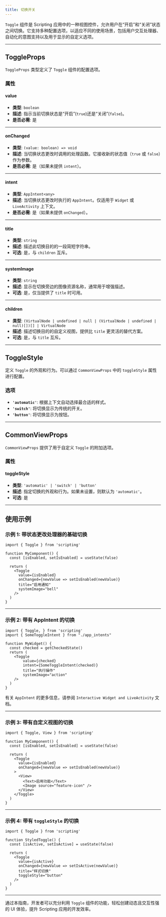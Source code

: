 ```yaml
---
title: 切换开关
---
```

`Toggle` 组件是 Scripting 应用中的一种视图控件，允许用户在“开启”和“关闭”状态之间切换。它支持多种配置选项，以适应不同的使用场景，包括用户交互处理器、自动化的意图支持以及用于显示的自定义选项。

---

## ToggleProps

`ToggleProps` 类型定义了 `Toggle` 组件的配置选项。

### 属性

#### **value**
- **类型**: `boolean`
- **描述**: 指示当前切换状态是“开启”(`true`)还是“关闭”(`false`)。
- **是否必需**: 是

---

#### **onChanged**
- **类型**: `(value: boolean) => void`
- **描述**: 当切换状态更改时调用的处理函数。它接收新的状态值（`true` 或 `false`）作为参数。
- **是否必需**: 是（如果未提供 `intent`）。

---

#### **intent**
- **类型**: `AppIntent<any>`
- **描述**: 当切换状态更改时执行的 `AppIntent`。仅适用于 `Widget` 或 `LiveActivity` 上下文。
- **是否必需**: 是（如果未提供 `onChanged`）。

---

#### **title**
- **类型**: `string`
- **描述**: 描述此切换目的的一段简短字符串。
- **可选**: 是，与 `children` 互斥。

---

#### **systemImage**
- **类型**: `string`
- **描述**: 显示在切换旁边的图像资源名称，通常用于增强描述。
- **可选**: 是，仅当提供了 `title` 时可用。

---

#### **children**
- **类型**: `(VirtualNode | undefined | null | (VirtualNode | undefined | null)[])[] | VirtualNode`
- **描述**: 描述切换目的的自定义视图，提供比 `title` 更灵活的替代方案。
- **可选**: 是，与 `title` 互斥。

---

## ToggleStyle

定义 `Toggle` 的外观和行为。可以通过 `CommonViewProps` 中的 `toggleStyle` 属性进行配置。

### 选项
- **`'automatic'`**: 根据上下文自动选择最合适的样式。
- **`'switch'`**: 将切换显示为传统的开关。
- **`'button'`**: 将切换显示为按钮。

---

## CommonViewProps

`CommonViewProps` 提供了用于自定义 `Toggle` 的附加选项。

### 属性

#### **toggleStyle**
- **类型**: `'automatic' | 'switch' | 'button'`
- **描述**: 指定切换的外观和行为。如果未设置，则默认为 `'automatic'`。
- **可选**: 是

---

## 使用示例

### 示例 1: 带状态更改处理器的基础切换
```tsx
import { Toggle } from 'scripting'

function MyComponent() {
  const [isEnabled, setIsEnabled] = useState(false)

  return (
    <Toggle 
      value={isEnabled} 
      onChanged={newValue => setIsEnabled(newValue)} 
      title="启用通知" 
      systemImage="bell"
    />
  )
}
```

---

### 示例 2: 带有 AppIntent 的切换
```tsx
import { Toggle, } from 'scripting'
import { SomeToggleIntent } from "./app_intents"

function MyWidget() {
  const checked = getCheckedState()
  return (
    <Toggle 
        value={checked} 
        intent={SomeToggleIntent(checked)} 
        title="执行操作" 
        systemImage="action"
    />
  )
}
```
有关 `AppIntent` 的更多信息，请参阅 `Interactive Widget and LiveActivity` 文档。

---

### 示例 3: 带有自定义视图的切换
```tsx
import { Toggle, View } from 'scripting'

function MyComponent() {
  const [isEnabled, setIsEnabled] = useState(false)

  return (
    <Toggle 
      value={isEnabled} 
      onChanged={newValue => setIsEnabled(newValue)}
    >
      <View>
        <Text>启用功能</Text>
        <Image source="feature-icon" />
      </View>
    </Toggle>
  )
}
```

---

### 示例 4: 带有 `toggleStyle` 的切换
```tsx
import { Toggle } from 'scripting'

function StyledToggle() {
  const [isActive, setIsActive] = useState(false)

  return (
    <Toggle 
      value={isActive} 
      onChanged={newValue => setIsActive(newValue)} 
      title="样式切换" 
      toggleStyle="button"
    />
  )
}
```

---

通过本指南，开发者可以充分利用 `Toggle` 组件的功能，轻松创建动态且交互性强的 UI 体验，提升 Scripting 应用的开发效率。